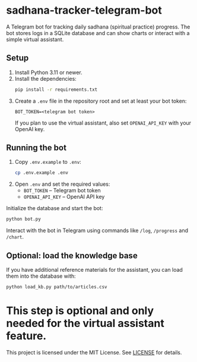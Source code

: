 # sadhana-tracker-telegram-bot

A Telegram bot for tracking daily sadhana (spiritual practice) progress. The bot stores logs in a SQLite database and can show charts or interact with a simple virtual assistant.

## Setup

1. Install Python 3.11 or newer.
2. Install the dependencies:
   ```bash
   pip install -r requirements.txt
   ```
3. Create a `.env` file in the repository root and set at least your bot token:
   ```
   BOT_TOKEN=<telegram bot token>
   ```
   If you plan to use the virtual assistant, also set `OPENAI_API_KEY` with your OpenAI key.

## Running the bot

1. Copy `.env.example` to `.env`:
   ```bash
   cp .env.example .env
   ```
2. Open `.env` and set the required values:
   - `BOT_TOKEN` – Telegram bot token
   - `OPENAI_API_KEY` – OpenAI API key

Initialize the database and start the bot:
```bash
python bot.py
```
Interact with the bot in Telegram using commands like `/log`, `/progress` and `/chart`.

## Optional: load the knowledge base

If you have additional reference materials for the assistant, you can load them into the database with:
```bash
python load_kb.py path/to/articles.csv
```
This step is optional and only needed for the virtual assistant feature.
=======
This project is licensed under the MIT License. See [LICENSE](LICENSE) for details.



